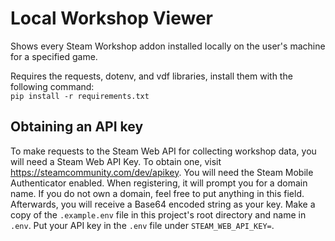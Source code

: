 # Local Workshop Viewer
Shows every Steam Workshop addon installed locally on the user's machine for a specified game.

Requires the requests, dotenv, and vdf libraries, install them with the following command: <br>
`pip install -r requirements.txt`

## Obtaining an API key
To make requests to the Steam Web API for collecting workshop data, you will need a Steam Web API Key. To obtain one, visit https://steamcommunity.com/dev/apikey. You will need the Steam Mobile Authenticator enabled. When registering, it will prompt you for a domain name. If you do not own a domain, feel free to put anything in this field. Afterwards, you will receive a Base64 encoded string as your key. Make a copy of the `.example.env` file in this project's root directory and name in `.env`. Put your API key in the `.env` file under `STEAM_WEB_API_KEY=`.
